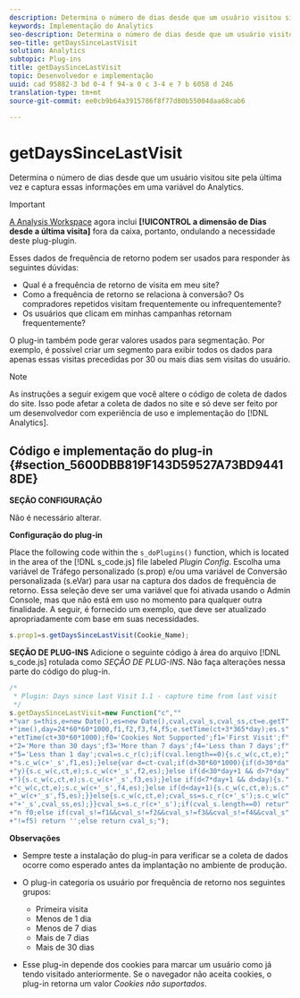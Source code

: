 ```yaml
---
description: Determina o número de dias desde que um usuário visitou site pela última vez e captura essas informações em uma variável do Analytics.
keywords: Implementação do Analytics
seo-description: Determina o número de dias desde que um usuário visitou site pela última vez e captura essas informações em uma variável do Analytics.
seo-title: getDaysSinceLastVisit
solution: Analytics
subtopic: Plug-ins
title: getDaysSinceLastVisit
topic: Desenvolvedor e implementação
uuid: cad 95882-3 bd 0-4 f 94-a 0 c 3-4 e 7 b 6058 d 246
translation-type: tm+mt
source-git-commit: ee0cb9b64a3915786f8f77d80b55004daa68cab6

---
```



# getDaysSinceLastVisit

Determina o número de dias desde que um usuário visitou site pela última vez e captura essas informações em uma variável do Analytics.

>[!IMPORTANT]
>
>[A Analysis Workspace](https://marketing.adobe.com/resources/help/en_US/analytics/analysis-workspace/) agora inclui **[!UICONTROL a dimensão de Dias desde a última visita]** fora da caixa, portanto, ondulando a necessidade deste plug-plugin.

Esses dados de frequência de retorno podem ser usados para responder às seguintes dúvidas:

* Qual é a frequência de retorno de visita em meu site?
* Como a frequência de retorno se relaciona à conversão? Os compradores repetidos visitam frequentemente ou infrequentemente?
* Os usuários que clicam em minhas campanhas retornam frequentemente?

O plug-in também pode gerar valores usados para segmentação. Por exemplo, é possível criar um segmento para exibir todos os dados para apenas essas visitas precedidas por 30 ou mais dias sem visitas do usuário.

>[!NOTE]
>
>As instruções a seguir exigem que você altere o código de coleta de dados do site. Isso pode afetar a coleta de dados no site e só deve ser feito por um desenvolvedor com experiência de uso e implementação do [!DNL Analytics].

## Código e implementação do plug-in {#section_5600DBB819F143D59527A73BD94418DE}

**SEÇÃO CONFIGURAÇÃO**

Não é necessário alterar.

**Configuração do plug-in**

Place the following code within the `s_doPlugins()` function, which is located in the area of the [!DNL s_code.js] file labeled *Plugin Config*. Escolha uma variável de Tráfego personalizado (s.prop) e/ou uma variável de Conversão personalizada (s.eVar) para usar na captura dos dados de frequência de retorno. Essa seleção deve ser uma variável que foi ativada usando o Admin Console, mas que não está em uso no momento para qualquer outra finalidade. A seguir, é fornecido um exemplo, que deve ser atualizado apropriadamente com base em suas necessidades.

```js
s.prop1=s.getDaysSinceLastVisit(Cookie_Name);
```

**SEÇÃO DE PLUG-INS**
Adicione o seguinte código à área do arquivo [!DNL s_code.js] rotulada como *SEÇÃO DE PLUG-INS*. Não faça alterações nessa parte do código do plug-in.

```js
/* 
 * Plugin: Days since last Visit 1.1 - capture time from last visit 
 */ 
s.getDaysSinceLastVisit=new Function("c","" 
+"var s=this,e=new Date(),es=new Date(),cval,cval_s,cval_ss,ct=e.getT" 
+"ime(),day=24*60*60*1000,f1,f2,f3,f4,f5;e.setTime(ct+3*365*day);es.s" 
+"etTime(ct+30*60*1000);f0='Cookies Not Supported';f1='First Visit';f" 
+"2='More than 30 days';f3='More than 7 days';f4='Less than 7 days';f" 
+"5='Less than 1 day';cval=s.c_r(c);if(cval.length==0){s.c_w(c,ct,e);" 
+"s.c_w(c+'_s',f1,es);}else{var d=ct-cval;if(d>30*60*1000){if(d>30*da" 
+"y){s.c_w(c,ct,e);s.c_w(c+'_s',f2,es);}else if(d<30*day+1 && d>7*day" 
+"){s.c_w(c,ct,e);s.c_w(c+'_s',f3,es);}else if(d<7*day+1 && d>day){s." 
+"c_w(c,ct,e);s.c_w(c+'_s',f4,es);}else if(d<day+1){s.c_w(c,ct,e);s.c" 
+"_w(c+'_s',f5,es);}}else{s.c_w(c,ct,e);cval_ss=s.c_r(c+'_s');s.c_w(c" 
+"+'_s',cval_ss,es);}}cval_s=s.c_r(c+'_s');if(cval_s.length==0) retur" 
+"n f0;else if(cval_s!=f1&&cval_s!=f2&&cval_s!=f3&&cval_s!=f4&&cval_s" 
+"!=f5) return '';else return cval_s;");
```

**Observações**

* Sempre teste a instalação do plug-in para verificar se a coleta de dados ocorre como esperado antes da implantação no ambiente de produção.
* O plug-in categoria os usuário por frequência de retorno nos seguintes grupos:

   * Primeira visita
   * Menos de 1 dia
   * Menos de 7 dias
   * Mais de 7 dias
   * Mais de 30 dias

* Esse plug-in depende dos cookies para marcar um usuário como já tendo visitado anteriormente. Se o navegador não aceita cookies, o plug-in retorna um valor *Cookies não suportados*.

